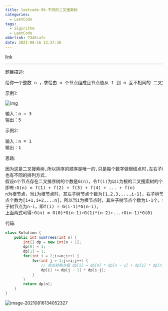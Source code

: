 ```yaml
---
title: leetcode-96-不同的二叉搜索树
categories:
  - LeetCode
tags:
  - algorithm
  - LeetCode
abbrlink: 7345cafc
date: 2021-08-16 13:37:36
---
```


[link](https://leetcode-cn.com/problems/unique-binary-search-trees/)

<hr/>

题目描述:

<pre>
给你一个整数 n ，求恰由 n 个节点组成且节点值从 1 到 n 互不相同的 二叉搜索树 有多少种？返回满足题意的二叉搜索树的种数。
</pre>



示例1:

![img](https://gitee.com/cao_ziqiang/img/raw/master/20210816133845.jpeg)

<pre>
输入：n = 3
输出：5
</pre>

示例2:

<pre>
输入：n = 1
输出：1
</pre>

思路:

<pre>
因为这是二叉搜索树,所以排序的顺序是唯一的,只是每个数字做根结点时,左右子树
也有不同的排列方式.
假设n个节点存在二叉排序树的个数是G(n)，令f(i)为以i为根的二叉搜索树的个数
即有:G(n) = f(1) + f(2) + f(3) + f(4) + ... + f(n)
n为根节点，当i为根节点时，其左子树节点个数为[1,2,3,...,i-1]，右子树节
点个数为[i+1,i+2,...n]，所以当i为根节点时，其左子树节点个数为i-1个，右
子树节点为n-i，即f(i) = G(i-1)*G(n-i),
上面两式可得:G(n) = G(0)*G(n-1)+G(1)*(n-2)+...+G(n-1)*G(0)
</pre>

代码:

```java
class Solution {
    public int numTrees(int n) {
        int[] dp = new int[n + 1];
        dp[0] = 1;
        dp[1] = 1;
        for(int i = 2;i<=n;i++) {
            for(int j = 1;j<=i;j++) {
                // 状态转移方程 dp[i] = dp[0] * dp[n - 1] + dp[1] * dp[n - 2] + ... + dp[n - 1] * dp[0]
                dp[i] += dp[j - 1] * dp[i-j];
            }
        }
        return dp[n];
    }
}
```

![image-20210816134052327](https://gitee.com/cao_ziqiang/img/raw/master/20210816134052.png)

